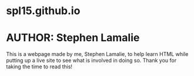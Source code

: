# spl15.github.io
# AUTHOR: Stephen Lamalie
This is a webpage made by me, Stephen Lamalie, to help learn HTML while putting up a live site to see what is involved in doing so.
Thank you for taking the time to read this!
